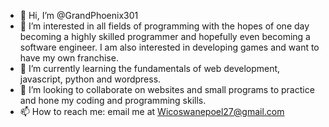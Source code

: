 - 👋 Hi, I’m @GrandPhoenix301
- 👀 I’m interested in all fields of programming with the hopes of one day becoming a highly skilled programmer and hopefully even becoming a software engineer. 
     I am also interested in developing games and want to have my own franchise.
- 🌱 I’m currently learning the fundamentals of web development, javascript, python and wordpress.
- 💞️ I’m looking to collaborate on websites and small programs to practice and hone my coding and programming skills.
- 📫 How to reach me: email me at Wicoswanepoel27@gmail.com

<!---
GrandPhoenix301/GrandPhoenix301 is a ✨ special ✨ repository because its `README.md` (this file) appears on your GitHub profile.
You can click the Preview link to take a look at your changes.
--->
